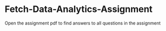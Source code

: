 # Fetch-Data-Analytics-Assignment
Open the assignment pdf to find answers to all questions in the assignment
